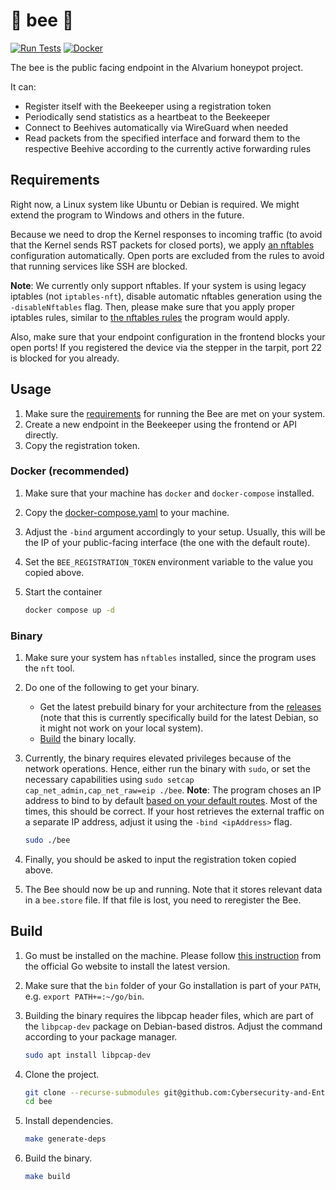 # 🐝 bee 🐝

[![Run Tests](https://github.com/Cybersecurity-and-Enterprise-Security/bee/actions/workflows/test.yaml/badge.svg)](https://github.com/Cybersecurity-and-Enterprise-Security/bee/actions/workflows/test.yaml)
[![Docker](https://github.com/Cybersecurity-and-Enterprise-Security/bee/actions/workflows/docker.yaml/badge.svg)](https://github.com/Cybersecurity-and-Enterprise-Security/bee/actions/workflows/docker.yaml)

The bee is the public facing endpoint in the Alvarium honeypot project.

It can:

- Register itself with the Beekeeper using a registration token
- Periodically send statistics as a heartbeat to the Beekeeper
- Connect to Beehives automatically via WireGuard when needed
- Read packets from the specified interface and forward them to the respective Beehive according to the currently active forwarding rules

## Requirements

Right now, a Linux system like Ubuntu or Debian is required.
We might extend the program to Windows and others in the future.

Because we need to drop the Kernel responses to incoming traffic (to avoid that the Kernel sends RST packets for closed ports), we apply [an nftables](internal/nftables/bee-nftables.conf) configuration automatically.
Open ports are excluded from the rules to avoid that running services like SSH are blocked.

**Note**: We currently only support nftables.
If your system is using legacy iptables (not `iptables-nft`), disable automatic nftables generation using the `-disableNftables` flag.
Then, please make sure that you apply proper iptables rules, similar to [the nftables rules](internal/nftables/bee-nftables.conf) the program would apply.

Also, make sure that your endpoint configuration in the frontend blocks your open ports!
If you registered the device via the stepper in the tarpit, port 22 is blocked for you already.

## Usage

1. Make sure the [requirements](#requirements) for running the Bee are met on your system.
1. Create a new endpoint in the Beekeeper using the frontend or API directly.
1. Copy the registration token.

### Docker (recommended)

1. Make sure that your machine has `docker` and `docker-compose` installed.
1. Copy the [docker-compose.yaml](./docker-compose.yaml) to your machine.
1. Adjust the `-bind` argument accordingly to your setup. Usually, this will be the IP of your public-facing interface (the one with the default route).
1. Set the `BEE_REGISTRATION_TOKEN` environment variable to the value you copied above.
1. Start the container

    ```bash
    docker compose up -d
    ```

### Binary

1. Make sure your system has `nftables` installed, since the program uses the `nft` tool.
1. Do one of the following to get your binary.
    - Get the latest prebuild binary for your architecture from the [releases](https://github.com/Cybersecurity-and-Enterprise-Security/bee/releases) (note that this is currently specifically build for the latest Debian, so it might not work on your local system).
    - [Build](#build) the binary locally.
1. Currently, the binary requires elevated privileges because of the network operations. Hence, either run the binary with `sudo`, or set the necessary capabilities using `sudo setcap cap_net_admin,cap_net_raw=eip ./bee`. **Note**: The program choses an IP address to bind to by default [based on your default routes](cmd/bee/args.go). Most of the times, this should be correct. If your host retrieves the external traffic on a separate IP address, adjust it using the `-bind <ipAddress>` flag.

    ```bash
    sudo ./bee
    ```

1. Finally, you should be asked to input the registration token copied above.
1. The Bee should now be up and running. Note that it stores relevant data in a `bee.store` file. If that file is lost, you need to reregister the Bee.

## Build

1. Go must be installed on the machine. Please follow [this instruction](https://go.dev/doc/install) from the official Go website to install the latest version.

1. Make sure that the `bin` folder of your Go installation is part of your `PATH`, e.g. `export PATH+=:~/go/bin`.

1. Building the binary requires the libpcap header files, which are part of the `libpcap-dev` package on Debian-based distros. Adjust the command according to your package manager.

    ```bash
    sudo apt install libpcap-dev
    ```

1. Clone the project.

    ```bash
    git clone --recurse-submodules git@github.com:Cybersecurity-and-Enterprise-Security/bee.git
    cd bee
    ```

1. Install dependencies.

    ```bash
    make generate-deps
    ```

1. Build the binary.

    ```bash
    make build
    ```
